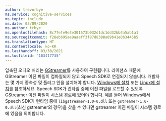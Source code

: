 ```yaml
---
author: trevorbye
ms.service: cognitive-services
ms.topic: include
ms.date: 03/09/2020
ms.author: trbye
ms.openlocfilehash: 8c77efe9e3e301573b032d1dc1dd32bb4a5ab1a1
ms.sourcegitcommit: f28ebb95ae9aaaff3f87d8388a09b41e0b3445b5
ms.translationtype: HT
ms.contentlocale: ko-KR
ms.lasthandoff: 03/30/2021
ms.locfileid: "103417735"
---
```

압축된 오디오 처리는 [GStreamer](https://gstreamer.freedesktop.org)를 사용하여 구현됩니다. 라이선스 때문에 GStreamer 이진 파일이 컴파일되지 않고 Speech SDK로 연결되지 않습니다. 개발자는 몇 가지 종속성 및 플러그 인을 설치해야 합니다. [Windows에 설치](https://gstreamer.freedesktop.org/documentation/installing/on-windows.html?gi-language=c) 또는 [Linux에 설치](https://gstreamer.freedesktop.org/documentation/installing/on-linux.html?gi-language=c)를 참조하세요. Speech SDK가 런타임 중에 이진 파일을 로드할 수 있도록 GStreamer 이진 파일이 시스템 경로에 있어야 합니다. 예를 들어 Windows에서 Speech SDK가 런타임 중에 `libgstreamer-1.0-0.dll` 또는 `gstreamer-1.0-0.dll`(최신 gstreamer의 경우)을 찾을 수 있다면 gstreamer 이진 파일이 시스템 경로에 있음을 의미합니다.


